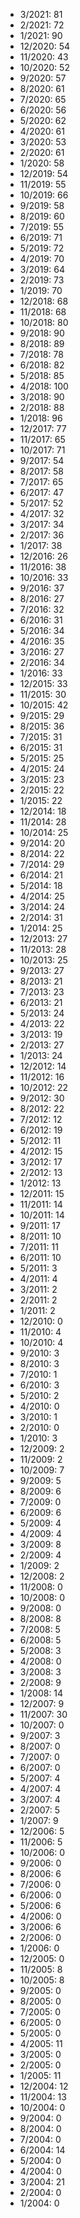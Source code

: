 *  3/2021: 81
*  2/2021: 72
*  1/2021: 90
*  12/2020: 54
*  11/2020: 43
*  10/2020: 52
*  9/2020: 57
*  8/2020: 61
*  7/2020: 65
*  6/2020: 56
*  5/2020: 62
*  4/2020: 61
*  3/2020: 53
*  2/2020: 61
*  1/2020: 58
*  12/2019: 54
*  11/2019: 55
*  10/2019: 66
*  9/2019: 58
*  8/2019: 60
*  7/2019: 55
*  6/2019: 71
*  5/2019: 72
*  4/2019: 70
*  3/2019: 64
*  2/2019: 73
*  1/2019: 70
*  12/2018: 68
*  11/2018: 68
*  10/2018: 80
*  9/2018: 90
*  8/2018: 89
*  7/2018: 78
*  6/2018: 82
*  5/2018: 85
*  4/2018: 100
*  3/2018: 90
*  2/2018: 88
*  1/2018: 96
*  12/2017: 77
*  11/2017: 65
*  10/2017: 71
*  9/2017: 54
*  8/2017: 58
*  7/2017: 65
*  6/2017: 47
*  5/2017: 52
*  4/2017: 32
*  3/2017: 34
*  2/2017: 36
*  1/2017: 38
*  12/2016: 26
*  11/2016: 38
*  10/2016: 33
*  9/2016: 37
*  8/2016: 27
*  7/2016: 32
*  6/2016: 31
*  5/2016: 34
*  4/2016: 35
*  3/2016: 27
*  2/2016: 34
*  1/2016: 33
*  12/2015: 33
*  11/2015: 30
*  10/2015: 42
*  9/2015: 29
*  8/2015: 36
*  7/2015: 31
*  6/2015: 31
*  5/2015: 25
*  4/2015: 24
*  3/2015: 23
*  2/2015: 22
*  1/2015: 22
*  12/2014: 18
*  11/2014: 28
*  10/2014: 25
*  9/2014: 20
*  8/2014: 22
*  7/2014: 29
*  6/2014: 21
*  5/2014: 18
*  4/2014: 25
*  3/2014: 24
*  2/2014: 31
*  1/2014: 25
*  12/2013: 27
*  11/2013: 28
*  10/2013: 25
*  9/2013: 27
*  8/2013: 21
*  7/2013: 23
*  6/2013: 21
*  5/2013: 24
*  4/2013: 22
*  3/2013: 19
*  2/2013: 27
*  1/2013: 24
*  12/2012: 14
*  11/2012: 16
*  10/2012: 22
*  9/2012: 30
*  8/2012: 22
*  7/2012: 12
*  6/2012: 19
*  5/2012: 11
*  4/2012: 15
*  3/2012: 17
*  2/2012: 13
*  1/2012: 13
*  12/2011: 15
*  11/2011: 14
*  10/2011: 14
*  9/2011: 17
*  8/2011: 10
*  7/2011: 11
*  6/2011: 10
*  5/2011: 3
*  4/2011: 4
*  3/2011: 2
*  2/2011: 2
*  1/2011: 2
*  12/2010: 0
*  11/2010: 4
*  10/2010: 4
*  9/2010: 3
*  8/2010: 3
*  7/2010: 1
*  6/2010: 3
*  5/2010: 2
*  4/2010: 0
*  3/2010: 1
*  2/2010: 0
*  1/2010: 3
*  12/2009: 2
*  11/2009: 2
*  10/2009: 7
*  9/2009: 5
*  8/2009: 6
*  7/2009: 0
*  6/2009: 6
*  5/2009: 4
*  4/2009: 4
*  3/2009: 8
*  2/2009: 4
*  1/2009: 2
*  12/2008: 2
*  11/2008: 0
*  10/2008: 0
*  9/2008: 0
*  8/2008: 8
*  7/2008: 5
*  6/2008: 5
*  5/2008: 3
*  4/2008: 0
*  3/2008: 3
*  2/2008: 9
*  1/2008: 14
*  12/2007: 9
*  11/2007: 30
*  10/2007: 0
*  9/2007: 3
*  8/2007: 0
*  7/2007: 0
*  6/2007: 0
*  5/2007: 4
*  4/2007: 4
*  3/2007: 4
*  2/2007: 5
*  1/2007: 9
*  12/2006: 5
*  11/2006: 5
*  10/2006: 0
*  9/2006: 0
*  8/2006: 6
*  7/2006: 0
*  6/2006: 0
*  5/2006: 6
*  4/2006: 0
*  3/2006: 6
*  2/2006: 0
*  1/2006: 0
*  12/2005: 0
*  11/2005: 8
*  10/2005: 8
*  9/2005: 0
*  8/2005: 0
*  7/2005: 0
*  6/2005: 0
*  5/2005: 0
*  4/2005: 11
*  3/2005: 0
*  2/2005: 0
*  1/2005: 11
*  12/2004: 12
*  11/2004: 13
*  10/2004: 0
*  9/2004: 0
*  8/2004: 0
*  7/2004: 0
*  6/2004: 14
*  5/2004: 0
*  4/2004: 0
*  3/2004: 21
*  2/2004: 0
*  1/2004: 0